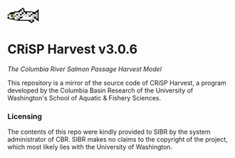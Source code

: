 ![Salmon icon from CRiSP](icon.png)
# CRiSP Harvest v3.0.6
*The Columbia River Salmon Passage Harvest Model*

This repository is a mirror of the source code of CRiSP Harvest, a program developed by the Columbia Basin Research of the University of Washington's School of Aquatic & Fishery Sciences.

### Licensing
The contents of this repo were kindly provided to SIBR by the system administrator of CBR.
SIBR makes no claims to the copyright of the project, which most likely lies with the University of Washington.
